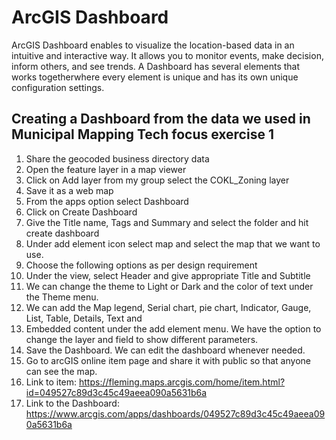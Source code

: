 # ArcGIS Dashboard
ArcGIS Dashboard enables to visualize the location-based data in an intuitive and interactive way. 
It allows you to monitor events, make decision, inform others, and see trends. 
A Dashboard has several elements that works togetherwhere every element is unique and has its own unique configuration settings.

## Creating a Dashboard from the data we used in Municipal Mapping Tech focus exercise 1
1.	Share the geocoded business directory data
2.	 Open the feature layer in a map viewer
3.	Click on Add layer from my group select the COKL_Zoning layer
4.	Save it as a web map
5.	From the apps option select Dashboard
6.	Click on Create Dashboard
7.	Give the Title name, Tags and Summary and select the folder and hit create dashboard
8.	Under add element icon select map and select the map that we want to use.
9.	Choose the following options as per design requirement
10.	 Under the view, select Header and give appropriate Title and Subtitle
11.	We can change the theme to Light or Dark and the color of text under the Theme menu.
12.	We can add the Map legend, Serial chart, pie chart, Indicator, Gauge, List, Table, Details, Text and
13.	Embedded content under the add element menu. We have the option to change the layer and field to show different parameters.
14.	Save the Dashboard. We can edit the dashboard whenever needed.
15.	Go to arcGIS online item page and share it with public so that anyone can see the map.
16.	Link to item: https://fleming.maps.arcgis.com/home/item.html?id=049527c89d3c45c49aeea090a5631b6a
17.	Link to the Dashboard: https://www.arcgis.com/apps/dashboards/049527c89d3c45c49aeea090a5631b6a
